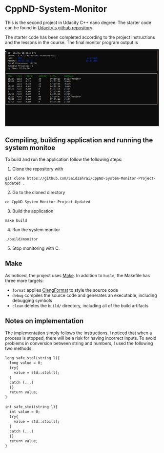 # CppND-System-Monitor

This is the second project in Udacity C++ nano degree. The starter code can be found in [Udacity's github repository](https://github.com/udacity/CppND-System-Monitor-Project-Updated).

The starter code has been completed according to the project instructions and the lessons in the course. The final monitor program output is 

![System Monitor](images/monitor.png)

## Compiling, building application and running the system monitoe

To build and run the application follow the following steps:
1. Clone the repository with 
```
git clone https://github.com/SaidZahrai/CppND-System-Monitor-Project-Updated .
```

2. Go to the cloned directory
```
cd CppND-System-Monitor-Project-Updated
```

3. Build the application
```
make build
```

4. Run the system monitor
```
./build/monitor
```

5. Stop monitoring with <CNTL> C. 

## Make
As noticed, the project uses [Make](https://www.gnu.org/software/make/). In addition to `build`, the Makefile has three more targets:
* `format` applies [ClangFormat](https://clang.llvm.org/docs/ClangFormat.html) to style the source code
* `debug` compiles the source code and generates an executable, including debugging symbols
* `clean` deletes the `build/` directory, including all of the build artifacts

## Notes on implementation

The implementation simply follows the instructions. I noticed that when a process is stopped, there will be a risk for having incorrect inputs. To avoid problems in conversion between string and numbers, I used the following two methods:

```
long safe_stol(string l){
  long value = 0;
  try{
    value = std::stol(l);
  }
  catch (...)
  {}
  return value;
}

int safe_stoi(string l){
  int value = 0;
  try{
    value = std::stoi(l);
  }
  catch (...)
  {}
  return value;
}


```